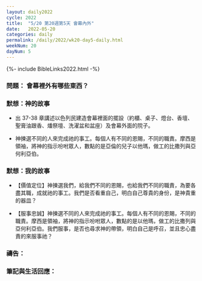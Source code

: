 ```yaml
---
layout: daily2022
cycle: 2022
title:  "5/20 第20週第5天 會幕內外"
date:   2022-05-20
categories: daily
permalink: /daily/2022/wk20-day5-daily.html
weekNum: 20
dayNum: 5
---
```


{%- include BibleLinks2022.html -%}

### 問題： 會幕裡外有哪些東西？

### 默想：神的故事 
+ 出 37-38 章講述以色列民建造會幕裡面的擺設（約櫃、桌子、燈台、香壇、聖膏油跟香、燔祭壇、洗濯盆和盆座）及會幕外面的院子。

+ 神揀選不同的人來完成祂的事工。每個人有不同的恩賜，不同的職責。摩西是領袖，將神的指示吩咐眾人，數點的是亞倫的兒子以他瑪，做工的比撒列與亞何利亞伯。

### 默想：我的故事 
+ 【價值定位】神揀選我們，給我們不同的恩賜，也給我們不同的職責，為要各盡其職，成就祂的事工。我們是否看重自己，明白自己尊貴的身份，是神貴重的器皿？

+ 【服事忠誠】神揀選不同的人來完成祂的事工。每個人有不同的恩賜，不同的職責。摩西是領袖，將神的指示吩咐眾人，數點的是以他瑪，做工的比撒列與亞何利亞伯。我們服事，是否也尋求神的帶領，明白自己是呼召，並且忠心盡責的來服事祂？

### 禱告：

### 筆記與生活回應：
